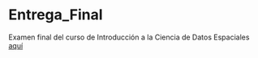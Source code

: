 # Entrega_Final

Examen final del curso de Introducción a la Ciencia de Datos Espaciales [aquí](https://nicotcv.github.io/Entrega_Final/)
